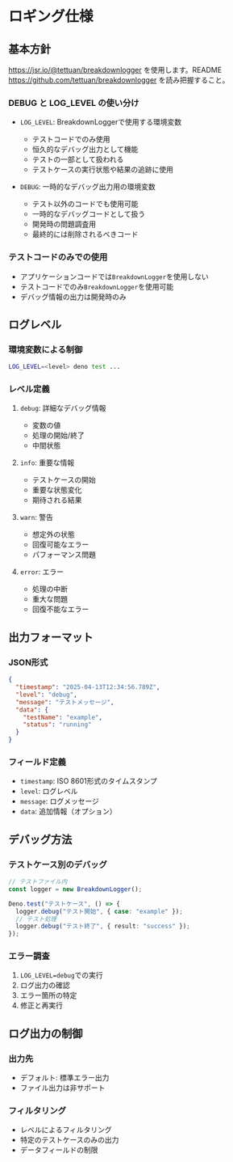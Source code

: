 # ロギング仕様

## 基本方針

https://jsr.io/@tettuan/breakdownlogger を使用します。README
https://github.com/tettuan/breakdownlogger を読み把握すること。

### DEBUG と LOG_LEVEL の使い分け

- `LOG_LEVEL`: BreakdownLoggerで使用する環境変数
  - テストコードでのみ使用
  - 恒久的なデバッグ出力として機能
  - テストの一部として扱われる
  - テストケースの実行状態や結果の追跡に使用

- `DEBUG`: 一時的なデバッグ出力用の環境変数
  - テスト以外のコードでも使用可能
  - 一時的なデバッグコードとして扱う
  - 開発時の問題調査用
  - 最終的には削除されるべきコード

### テストコードのみでの使用

- アプリケーションコードでは`BreakdownLogger`を使用しない
- テストコードでのみ`BreakdownLogger`を使用可能
- デバッグ情報の出力は開発時のみ

## ログレベル

### 環境変数による制御

```bash
LOG_LEVEL=<level> deno test ...
```

### レベル定義

1. `debug`: 詳細なデバッグ情報
   - 変数の値
   - 処理の開始/終了
   - 中間状態

2. `info`: 重要な情報
   - テストケースの開始
   - 重要な状態変化
   - 期待される結果

3. `warn`: 警告
   - 想定外の状態
   - 回復可能なエラー
   - パフォーマンス問題

4. `error`: エラー
   - 処理の中断
   - 重大な問題
   - 回復不能なエラー

## 出力フォーマット

### JSON形式

```json
{
  "timestamp": "2025-04-13T12:34:56.789Z",
  "level": "debug",
  "message": "テストメッセージ",
  "data": {
    "testName": "example",
    "status": "running"
  }
}
```

### フィールド定義

- `timestamp`: ISO 8601形式のタイムスタンプ
- `level`: ログレベル
- `message`: ログメッセージ
- `data`: 追加情報（オプション）

## デバッグ方法

### テストケース別のデバッグ

```typescript
// テストファイル内
const logger = new BreakdownLogger();

Deno.test("テストケース", () => {
  logger.debug("テスト開始", { case: "example" });
  // テスト処理
  logger.debug("テスト終了", { result: "success" });
});
```

### エラー調査

1. `LOG_LEVEL=debug`での実行
2. ログ出力の確認
3. エラー箇所の特定
4. 修正と再実行

## ログ出力の制御

### 出力先

- デフォルト: 標準エラー出力
- ファイル出力は非サポート

### フィルタリング

- レベルによるフィルタリング
- 特定のテストケースのみの出力
- データフィールドの制限
